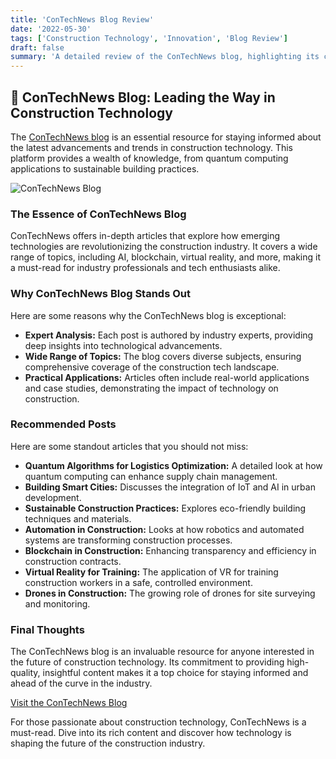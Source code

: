 ```yaml
---
title: 'ConTechNews Blog Review'
date: '2022-05-30'
tags: ['Construction Technology', 'Innovation', 'Blog Review']
draft: false
summary: 'A detailed review of the ConTechNews blog, highlighting its comprehensive coverage of the latest trends and advancements in construction technology.'
---
```


## 🌟 ConTechNews Blog: Leading the Way in Construction Technology

The [ConTechNews blog](https://www.contechnews.com/blog) is an essential resource for staying informed about the latest advancements and trends in construction technology. This platform provides a wealth of knowledge, from quantum computing applications to sustainable building practices.

![ConTechNews Blog](https://www.contechnews.com/logoo-removebg.png)

### The Essence of ConTechNews Blog

ConTechNews offers in-depth articles that explore how emerging technologies are revolutionizing the construction industry. It covers a wide range of topics, including AI, blockchain, virtual reality, and more, making it a must-read for industry professionals and tech enthusiasts alike.

### Why ConTechNews Blog Stands Out

Here are some reasons why the ConTechNews blog is exceptional:

- **Expert Analysis:** Each post is authored by industry experts, providing deep insights into technological advancements.
- **Wide Range of Topics:** The blog covers diverse subjects, ensuring comprehensive coverage of the construction tech landscape.
- **Practical Applications:** Articles often include real-world applications and case studies, demonstrating the impact of technology on construction.

### Recommended Posts

Here are some standout articles that you should not miss:

- **Quantum Algorithms for Logistics Optimization:** A detailed look at how quantum computing can enhance supply chain management.
- **Building Smart Cities:** Discusses the integration of IoT and AI in urban development.
- **Sustainable Construction Practices:** Explores eco-friendly building techniques and materials.
- **Automation in Construction:** Looks at how robotics and automated systems are transforming construction processes.
- **Blockchain in Construction:** Enhancing transparency and efficiency in construction contracts.
- **Virtual Reality for Training:** The application of VR for training construction workers in a safe, controlled environment.
- **Drones in Construction:** The growing role of drones for site surveying and monitoring.

### Final Thoughts

The ConTechNews blog is an invaluable resource for anyone interested in the future of construction technology. Its commitment to providing high-quality, insightful content makes it a top choice for staying informed and ahead of the curve in the industry.

[Visit the ConTechNews Blog](https://www.contechnews.com/)

For those passionate about construction technology, ConTechNews is a must-read. Dive into its rich content and discover how technology is shaping the future of the construction industry.
